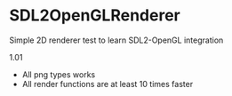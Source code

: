 # SDL2OpenGLRenderer

Simple 2D renderer test to learn SDL2-OpenGL integration

1.01
- All png types works
- All render functions are at least 10 times faster